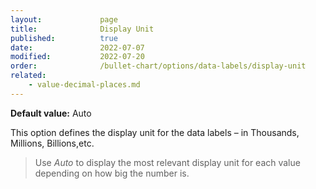 ```yaml
---
layout:             page
title:              Display Unit
published:          true
date:               2022-07-07
modified:   	    2022-07-20
order:              /bullet-chart/options/data-labels/display-unit
related:
    - value-decimal-places.md
---
```


**Default value:** Auto

This option defines the display unit for the data labels – in Thousands, Millions, Billions,etc.  

> Use *Auto* to display the most relevant display unit for each value depending on how big the number is.